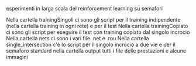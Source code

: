 esperimenti  in larga scala del reinforcement learning su semafori

Nella cartella trainingSingoli ci sono gli script per il training indipendente (nella cartella training in ogni rete) e per il test 
Nella cartella trainingCopiato ci sono gli script per eseguire il test con training copiato dal singolo incrocio
Nella cartella nets ci sono i vari file .net e .rou
Nella cartella single_intersection c'è lo script per il singolo incrocio a due vie e per il semaforo standard
nella cartella output tutti i file delle prestazioni e alcune immagini
